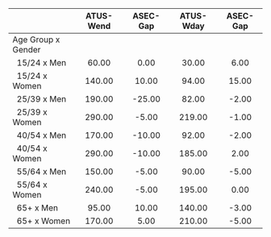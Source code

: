 
|                      |    ATUS-Wend |     ASEC-Gap |    ATUS-Wday |     ASEC-Gap |
| -------------------- | :----------: | :----------: | :----------: | :----------: |
| Age Group x Gender   |              |              |              |              |
| &nbsp;&nbsp;15/24 x Men |        60.00 |         0.00 |        30.00 |         6.00 |
| &nbsp;&nbsp;15/24 x Women |       140.00 |        10.00 |        94.00 |        15.00 |
| &nbsp;&nbsp;25/39 x Men |       190.00 |       -25.00 |        82.00 |        -2.00 |
| &nbsp;&nbsp;25/39 x Women |       290.00 |        -5.00 |       219.00 |        -1.00 |
| &nbsp;&nbsp;40/54 x Men |       170.00 |       -10.00 |        92.00 |        -2.00 |
| &nbsp;&nbsp;40/54 x Women |       290.00 |       -10.00 |       185.00 |         2.00 |
| &nbsp;&nbsp;55/64 x Men |       150.00 |        -5.00 |        90.00 |        -5.00 |
| &nbsp;&nbsp;55/64 x Women |       240.00 |        -5.00 |       195.00 |         0.00 |
| &nbsp;&nbsp;65+ x Men |        95.00 |        10.00 |       140.00 |        -3.00 |
| &nbsp;&nbsp;65+ x Women |       170.00 |         5.00 |       210.00 |        -5.00 |

